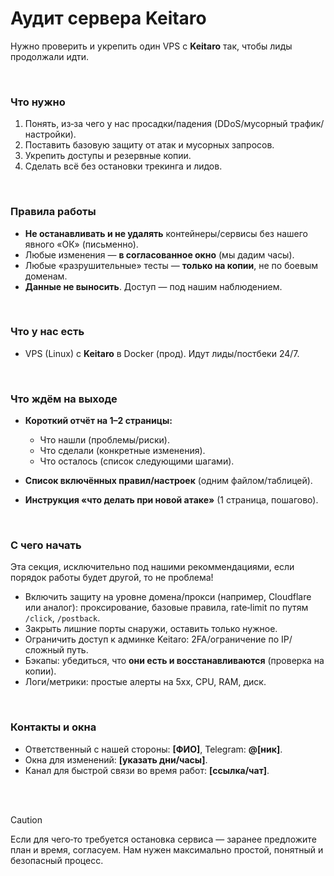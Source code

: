 # Аудит сервера Keitaro

Нужно проверить и укрепить один VPS с **Keitaro** так, чтобы лиды продолжали идти.

<br />

### Что нужно 

1. Понять, из‑за чего у нас просадки/падения (DDoS/мусорный трафик/настройки).
2. Поставить базовую защиту от атак и мусорных запросов.
3. Укрепить доступы и резервные копии.
4. Сделать всё без остановки трекинга и лидов.

<br />

### Правила работы

* **Не останавливать и не удалять** контейнеры/сервисы без нашего явного «ОК» (письменно).
* Любые изменения — **в согласованное окно** (мы дадим часы).
* Любые «разрушительные» тесты — **только на копии**, не по боевым доменам.
* **Данные не выносить**. Доступ — под нашим наблюдением.

<br />

### Что у нас есть

* VPS (Linux) с **Keitaro** в Docker (прод). Идут лиды/постбеки 24/7.
  
<br />

### Что ждём на выходе

* **Короткий отчёт на 1–2 страницы:**

  * Что нашли (проблемы/риски).
  * Что сделали (конкретные изменения).
  * Что осталось (список следующими шагами).
* **Список включённых правил/настроек** (одним файлом/таблицей).
* **Инструкция «что делать при новой атаке»** (1 страница, пошагово).

<br />

### С чего начать 

Эта секция, исключительно под нашими рекоммендациями, если порядок работы будет другой, то не проблема!
<br />

* Включить защиту на уровне домена/прокси (например, Cloudflare или аналог): проксирование, базовые правила, rate‑limit по путям `/click`, `/postback`.
* Закрыть лишние порты снаружи, оставить только нужное.
* Ограничить доступ к админке Keitaro: 2FA/ограничение по IP/сложный путь.
* Бэкапы: убедиться, что **они есть и восстанавливаются** (проверка на копии).
* Логи/метрики: простые алерты на 5xx, CPU, RAM, диск.

<br />

### Контакты и окна

* Ответственный с нашей стороны: **[ФИО]**, Telegram: **@[ник]**.
* Окна для изменений: **[указать дни/часы]**.
* Канал для быстрой связи во время работ: **[ссылка/чат]**.

<br />
<br />

> [!CAUTION]
> Если для чего‑то требуется остановка сервиса — заранее предложите план и время, согласуем. Нам нужен максимально простой, понятный и безопасный процесс.
